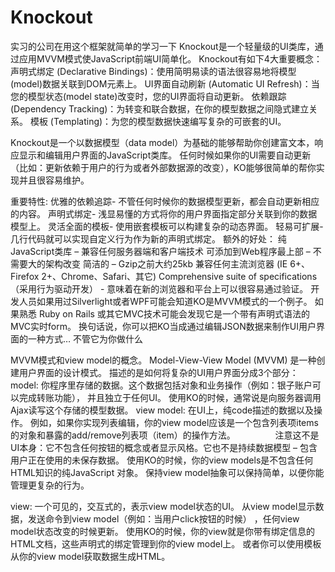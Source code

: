 # Knockout
实习的公司在用这个框架就简单的学习一下
Knockout是一个轻量级的UI类库，通过应用MVVM模式使JavaScript前端UI简单化。
Knockout有如下4大重要概念：
    声明式绑定 (Declarative Bindings)：使用简明易读的语法很容易地将模型(model)数据关联到DOM元素上。
    UI界面自动刷新 (Automatic UI Refresh)：当您的模型状态(model state)改变时，您的UI界面将自动更新。
    依赖跟踪 (Dependency Tracking)：为转变和联合数据，在你的模型数据之间隐式建立关系。
    模板 (Templating)：为您的模型数据快速编写复杂的可嵌套的UI。

Knockout是一个以数据模型（data model）为基础的能够帮助你创建富文本，响应显示和编辑用户界面的JavaScript类库。
任何时候如果你的UI需要自动更新（比如：更新依赖于用户的行为或者外部数据源的改变），KO能够很简单的帮你实现并且很容易维护。

重要特性:
    优雅的依赖追踪- 不管任何时候你的数据模型更新，都会自动更新相应的内容。
    声明式绑定- 浅显易懂的方式将你的用户界面指定部分关联到你的数据模型上。
    灵活全面的模板- 使用嵌套模板可以构建复杂的动态界面。
    轻易可扩展- 几行代码就可以实现自定义行为作为新的声明式绑定。
额外的好处：
    纯JavaScript类库 – 兼容任何服务器端和客户端技术
    可添加到Web程序最上部 – 不需要大的架构改变
    简洁的 – Gzip之前大约25kb
    兼容任何主流浏览器 (IE 6+、Firefox 2+、Chrome、Safari、其它)
    Comprehensive suite of specifications （采用行为驱动开发） - 意味着在新的浏览器和平台上可以很容易通过验证。
 开发人员如果用过Silverlight或者WPF可能会知道KO是MVVM模式的一个例子。
 如果熟悉 Ruby on Rails 或其它MVC技术可能会发现它是一个带有声明式语法的MVC实时form。
 换句话说，你可以把KO当成通过编辑JSON数据来制作UI用户界面的一种方式… 不管它为你做什么


 MVVM模式和view model的概念。
 Model-View-View Model (MVVM) 是一种创建用户界面的设计模式。 描述的是如何将复杂的UI用户界面分成3个部分：
 model: 你程序里存储的数据。这个数据包括对象和业务操作（例如：银子账户可以完成转账功能）， 并且独立于任何UI。
     使用KO的时候，通常说是向服务器调用Ajax读写这个存储的模型数据。
 view model: 在UI上，纯code描述的数据以及操作。
     例如，如果你实现列表编辑，你的view model应该是一个包含列表项items的对象和暴露的add/remove列表项（item）的操作方法。
 　　　　
     注意这不是UI本身：它不包含任何按钮的概念或者显示风格。它也不是持续数据模型 – 包含用户正在使用的未保存数据。
     使用KO的时候，你的view models是不包含任何HTML知识的纯JavaScript 对象。
     保持view model抽象可以保持简单，以便你能管理更复杂的行为。
 
 view: 一个可见的，交互式的，表示view model状态的UI。
     从view model显示数据，发送命令到view model（例如：当用户click按钮的时候） ，任何view model状态改变的时候更新。
 使用KO的时候，你的view就是你带有绑定信息的HTML文档，这些声明式的绑定管理到你的view model上。
 或者你可以使用模板从你的view model获取数据生成HTML。
